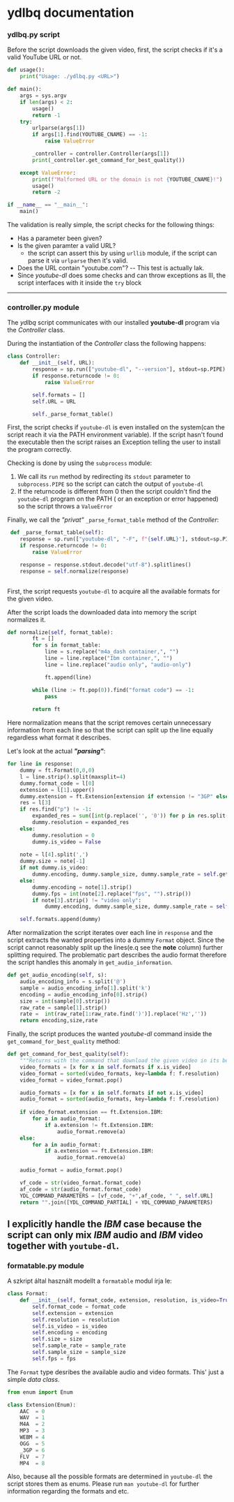 # ydlbq documentation


### **ydlbq.py** script
Before the script downloads the given video, first, the script checks if it's a valid YouTube URL or not.  
```python
def usage():
    print("Usage: ./ydlbq.py <URL>")

def main():
    args = sys.argv
    if len(args) < 2:
        usage()
        return -1
    try:
        urlparse(args[1])
        if args[1].find(YOUTUBE_CNAME) == -1:
            raise ValueError

        _controller = controller.Controller(args[1])
        print(_controller.get_command_for_best_quality())

    except ValueError:
        print(f"Malformed URL or the domain is not {YOUTUBE_CNAME}!")
        usage()
        return -2

if __name__ == "__main__":
    main()
```
The validation is really simple, the script checks for the following things:
* Has a parameter been given?
* Is the given paramter a valid URL?
    * the script can assert this by using `urllib` module, if the script can parse it via `urlparse` then it's valid.
* Does the URL contain "youtube.com"? -- This test is actually Iak.
* Since _youtube-dl_ does some checks and can throw exceptions as Ill, the script interfaces with it inside the `try` block

---


### **controller.py** module   
The _ydlbq_ script communicates with our installed __youtube-dl__ program via the _Controller_ class.  

During the instantiation of the _Controller_ class the following happens:    
```python
class Controller:
    def __init__(self, URL):  
        response = sp.run(["youtube-dl", "--version"], stdout=sp.PIPE)
        if response.returncode != 0:
            raise ValueError

        self.formats = []
        self.URL = URL

        self._parse_format_table()  
```   
First, the script checks if `youtube-dl` is even installed on the system(can the script reach it via the PATH environment variable). If the script hasn't found the executable then the script raises an Exception telling the user to install the program correctly.

Checking is done by using the `subprocess` module:
1. We call its `run` method by redirecting its `stdout` parameter to `subprocess.PIPE` so the script can catch the output of `youtube-dl`
2. If the returncode is different from 0 then the script couldn't find the `youtube-dl` program on the PATH ( or an exception or error happened) so the script throws a `ValueError`

Finally, we call the _"privat"_ `_parse_format_table` method of the _Controller_:

```python
 def _parse_format_table(self):
    response = sp.run(["youtube-dl", "-F", f"{self.URL}"], stdout=sp.PIPE)
    if response.returncode != 0:
        raise ValueError

    response = response.stdout.decode("utf-8").splitlines()
    response = self.normalize(response)
      
```
First, the script requests `youtube-dl` to acquire all the available formats for the given video.

After the script loads the downloaded data into memory the script normalizes it.

```python
def normalize(self, format_table):
        ft = []
        for s in format_table:
            line = s.replace("m4a_dash container,", "")
            line = line.replace("Ibm container,", "")
            line = line.replace("audio only", "audio-only")

            ft.append(line)

        while (line := ft.pop(0)).find("format code") == -1:
            pass
        
        return ft
```

Here normalization means that the script removes certain unnecessary information from each line so that the script can split up the line equally regardless what format it describes.

Let's look at the actual __*"parsing"*__:
```python      
for line in response:
    dummy = ft.Format(0,0,0)
    l = line.strip().split(maxsplit=4)
    dummy.format_code = l[0]
    extension = l[1].upper()
    dummy.extension = ft.Extension[extension if extension != "3GP" else "_3GP"]
    res = l[3]
    if res.find("p") != -1:
        expanded_res = sum([int(p.replace('', '0')) for p in res.split('p')])
        dummy.resolution = expanded_res
    else:
        dummy.resolution = 0
        dummy.is_video = False
            
    note = l[4].split(',')
    dummy.size = note[-1]
    if not dummy.is_video:
        dummy.encoding, dummy.sample_size, dummy.sample_rate = self.get_audio_encoding(note[1])
    else:
        dummy.encoding = note[1].strip()
        dummy.fps = int(note[2].replace("fps", "").strip())
        if note[3].strip() != "video only":
            dummy.encoding, dummy.sample_size, dummy.sample_rate = self.get_audio_encoding(note[3])

    self.formats.append(dummy)     
```
After normalization the script iterates over each line in `response` and the script extracts the wanted properties into a dummy `Format` object.
Since the script cannot reasonably split up the lines(e.q see the **note** column) further splitting required.
The problematic part describes the audio format therefore the script handles this anomaly in `get_audio_information`.

```python
def get_audio_encoding(self, s):
    audio_encoding_info = s.split('@')
    sample = audio_encoding_info[1].split('k')
    encoding = audio_encoding_info[0].strip()
    size = int(sample[0].strip())
    raw_rate = sample[1].strip()
    rate =  int(raw_rate[1:raw_rate.find(')')].replace('Hz',''))
    return encoding,size,rate
```
Finally, the script produces the wanted _youtube-dl_ command inside the `get_command_for_best_quality` method:
```python
def get_command_for_best_quality(self):
    """Returns with the command that download the given video in its best quality via youtube-dl"""
    video_formats = [x for x in self.formats if x.is_video]
    video_format = sorted(video_formats, key=lambda f: f.resolution)
    video_format = video_format.pop()

    audio_formats = [x for x in self.formats if not x.is_video]
    audio_format = sorted(audio_formats, key=lambda f: f.resolution)
        
    if video_format.extension == ft.Extension.IBM:
        for a in audio_format:
            if a.extension != ft.Extension.IBM:
                audio_format.remove(a)
    else:
        for a in audio_format:
            if a.extension == ft.Extension.IBM:
                audio_format.remove(a)

    audio_format = audio_format.pop()

    vf_code = str(video_format.format_code)
    af_code = str(audio_format.format_code)
    YDL_COMMAND_PARAMETERS = [vf_code, "+",af_code, " ", self.URL]
    return "".join([YDL_COMMAND_PARTIAL] + YDL_COMMAND_PARAMETERS)

```

I explicitly handle the _IBM_ case because the script can only mix _IBM_ audio and _IBM_ video together with `youtube-dl`.
---

### **formatable.py** module
A szkript által használt modellt a `formatable` modul írja le:
```python
class Format:
    def __init__(self, format_code, extension, resolution, is_video=True, encoding="", size="",sample_rate=0, sample_size=0, fps=0):
        self.format_code = format_code
        self.extension = extension
        self.resolution = resolution
        self.is_video = is_video
        self.encoding = encoding
        self.size = size
        self.sample_rate = sample_rate
        self.sample_size = sample_size
        self.fps = fps     
```
The `Format` type desribes the available audio and video formats. This' just a simple _data class_.

```python
from enum import Enum

class Extension(Enum):
    AAC  = 0
    WAV  = 1
    M4A  = 2
    MP3  = 3
    WEBM = 4
    OGG  = 5
    _3GP = 6
    FLV  = 7
    MP4  = 8
```
Also, because all the possible formats are determined in `youtube-dl` the script stores them as enums.
Please run `man youtube-dl` for further information regarding the formats and etc. 

